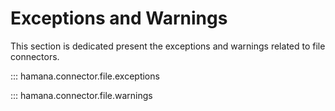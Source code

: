 # Exceptions and Warnings

This section is dedicated present the exceptions and warnings related to file connectors.

::: hamana.connector.file.exceptions

::: hamana.connector.file.warnings
